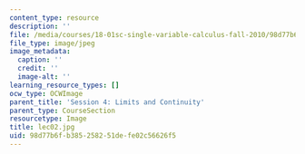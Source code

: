 ```yaml
---
content_type: resource
description: ''
file: /media/courses/18-01sc-single-variable-calculus-fall-2010/98d77b6fb385258251defe02c56626f5_lec02.jpg
file_type: image/jpeg
image_metadata:
  caption: ''
  credit: ''
  image-alt: ''
learning_resource_types: []
ocw_type: OCWImage
parent_title: 'Session 4: Limits and Continuity'
parent_type: CourseSection
resourcetype: Image
title: lec02.jpg
uid: 98d77b6f-b385-2582-51de-fe02c56626f5
---
```

